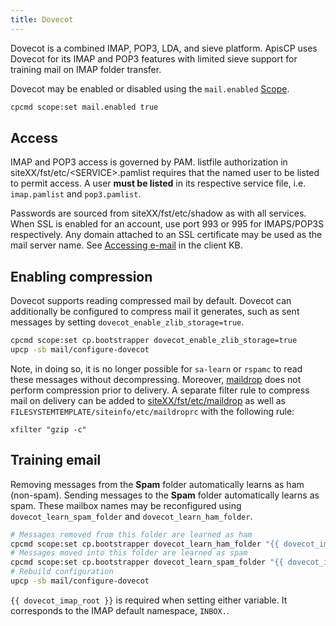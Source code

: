 ```yaml
---
title: Dovecot
---
```


Dovecot is a combined IMAP, POP3, LDA, and sieve platform. ApisCP uses Dovecot for its IMAP and POP3 features with limited sieve support for training mail on IMAP folder transfer.

Dovecot may be enabled or disabled using the `mail.enabled` [Scope](Scopes.md).

```bash
cpcmd scope:set mail.enabled true
```

## Access

IMAP and POP3 access is governed by PAM. listfile authorization in siteXX/fst/etc/<SERVICE\>.pamlist requires that the named user to be listed to permit access. A user **must be listed** in its respective service file, i.e. `imap.pamlist` and `pop3.pamlist`.

Passwords are sourced from siteXX/fst/etc/shadow as with all services. When SSL is enabled for an account, use port 993 or 995 for IMAPS/POP3S respectively. Any domain attached to an SSL certificate may be used as the mail server name. See [Accessing e-mail](https://kb.apnscp.com/email/accessing-e-mail/) in the client KB.

## Enabling compression

Dovecot supports reading compressed mail by default. Dovecot can additionally be configured to compress mail it generates, such as sent messages by setting `dovecot_enable_zlib_storage=true`.

```bash
cpcmd scope:set cp.bootstrapper dovecot_enable_zlib_storage=true
upcp -sb mail/configure-dovecot
```

Note, in doing so, it is no longer possible for `sa-learn` or `rspamc` to read these messages without decompressing. Moreover, [maildrop](LDA.md) does not perform compression prior to delivery. A separate filter rule to compress mail on delivery can be added to [siteXX/fst/etc/maildrop](CONVENTIONS.md) as well as `FILESYSTEMTEMPLATE/siteinfo/etc/maildroprc` with the following rule:

```
xfilter "gzip -c"
```

## Training email

Removing messages from the **Spam** folder automatically learns as ham (non-spam). Sending messages to the **Spam** folder automatically learns as spam. These mailbox names may be reconfigured using `dovecot_learn_spam_folder` and `dovecot_learn_ham_folder`.

```bash
# Messages removed from this folder are learned as ham
cpcmd scope:set cp.bootstrapper dovecot_learn_ham_folder "{{ dovecot_imap_root }}Trash"
# Messages moved into this folder are learned as spam
cpcmd scope:set cp.bootstrapper dovecot_learn_spam_folder "{{ dovecot_imap_root}}Trash"
# Rebuild configuration
upcp -sb mail/configure-dovecot
```

 `{{ dovecot_imap_root }}` is required when setting either variable. It corresponds to the IMAP default namespace, `INBOX.`.